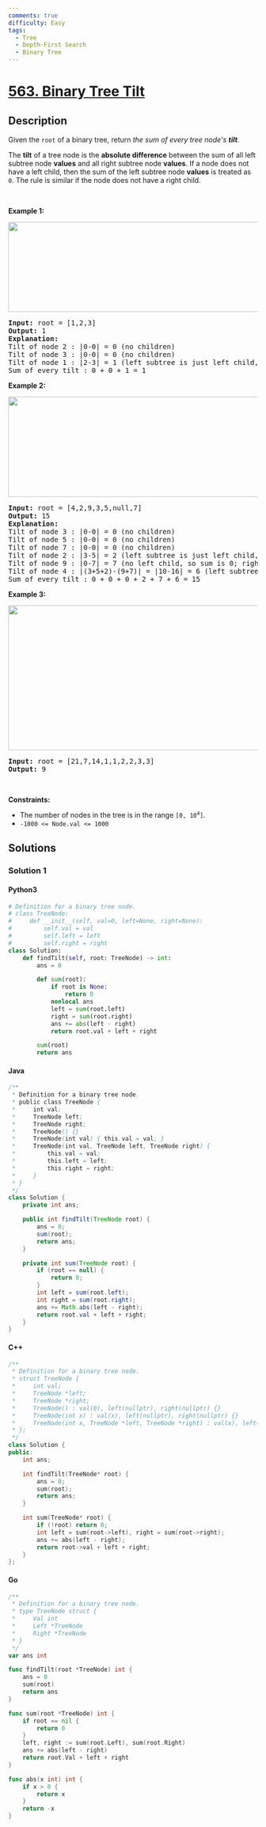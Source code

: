 ```yaml
---
comments: true
difficulty: Easy
tags:
  - Tree
  - Depth-First Search
  - Binary Tree
---
```


<!-- problem:start -->

# [563. Binary Tree Tilt](https://leetcode.com/problems/binary-tree-tilt)


## Description

<!-- description:start -->

<p>Given the <code>root</code> of a binary tree, return <em>the sum of every tree node&#39;s <strong>tilt</strong>.</em></p>

<p>The <strong>tilt</strong> of a tree node is the <strong>absolute difference</strong> between the sum of all left subtree node <strong>values</strong> and all right subtree node <strong>values</strong>. If a node does not have a left child, then the sum of the left subtree node <strong>values</strong> is treated as <code>0</code>. The rule is similar if the node does not have a right child.</p>

<p>&nbsp;</p>
<p><strong class="example">Example 1:</strong></p>
<img alt="" src="https://fastly.jsdelivr.net/gh/doocs/leetcode@main/solution/0500-0599/0563.Binary%20Tree%20Tilt/images/tilt1.jpg" style="width: 712px; height: 182px;" />
<pre>
<strong>Input:</strong> root = [1,2,3]
<strong>Output:</strong> 1
<strong>Explanation:</strong> 
Tilt of node 2 : |0-0| = 0 (no children)
Tilt of node 3 : |0-0| = 0 (no children)
Tilt of node 1 : |2-3| = 1 (left subtree is just left child, so sum is 2; right subtree is just right child, so sum is 3)
Sum of every tilt : 0 + 0 + 1 = 1
</pre>

<p><strong class="example">Example 2:</strong></p>
<img alt="" src="https://fastly.jsdelivr.net/gh/doocs/leetcode@main/solution/0500-0599/0563.Binary%20Tree%20Tilt/images/tilt2.jpg" style="width: 800px; height: 203px;" />
<pre>
<strong>Input:</strong> root = [4,2,9,3,5,null,7]
<strong>Output:</strong> 15
<strong>Explanation:</strong> 
Tilt of node 3 : |0-0| = 0 (no children)
Tilt of node 5 : |0-0| = 0 (no children)
Tilt of node 7 : |0-0| = 0 (no children)
Tilt of node 2 : |3-5| = 2 (left subtree is just left child, so sum is 3; right subtree is just right child, so sum is 5)
Tilt of node 9 : |0-7| = 7 (no left child, so sum is 0; right subtree is just right child, so sum is 7)
Tilt of node 4 : |(3+5+2)-(9+7)| = |10-16| = 6 (left subtree values are 3, 5, and 2, which sums to 10; right subtree values are 9 and 7, which sums to 16)
Sum of every tilt : 0 + 0 + 0 + 2 + 7 + 6 = 15
</pre>

<p><strong class="example">Example 3:</strong></p>
<img alt="" src="https://fastly.jsdelivr.net/gh/doocs/leetcode@main/solution/0500-0599/0563.Binary%20Tree%20Tilt/images/tilt3.jpg" style="width: 800px; height: 293px;" />
<pre>
<strong>Input:</strong> root = [21,7,14,1,1,2,2,3,3]
<strong>Output:</strong> 9
</pre>

<p>&nbsp;</p>
<p><strong>Constraints:</strong></p>

<ul>
	<li>The number of nodes in the tree is in the range <code>[0, 10<sup>4</sup>]</code>.</li>
	<li><code>-1000 &lt;= Node.val &lt;= 1000</code></li>
</ul>

<!-- description:end -->

## Solutions

<!-- solution:start -->

### Solution 1

<!-- tabs:start -->

#### Python3

```python
# Definition for a binary tree node.
# class TreeNode:
#     def __init__(self, val=0, left=None, right=None):
#         self.val = val
#         self.left = left
#         self.right = right
class Solution:
    def findTilt(self, root: TreeNode) -> int:
        ans = 0

        def sum(root):
            if root is None:
                return 0
            nonlocal ans
            left = sum(root.left)
            right = sum(root.right)
            ans += abs(left - right)
            return root.val + left + right

        sum(root)
        return ans
```

#### Java

```java
/**
 * Definition for a binary tree node.
 * public class TreeNode {
 *     int val;
 *     TreeNode left;
 *     TreeNode right;
 *     TreeNode() {}
 *     TreeNode(int val) { this.val = val; }
 *     TreeNode(int val, TreeNode left, TreeNode right) {
 *         this.val = val;
 *         this.left = left;
 *         this.right = right;
 *     }
 * }
 */
class Solution {
    private int ans;

    public int findTilt(TreeNode root) {
        ans = 0;
        sum(root);
        return ans;
    }

    private int sum(TreeNode root) {
        if (root == null) {
            return 0;
        }
        int left = sum(root.left);
        int right = sum(root.right);
        ans += Math.abs(left - right);
        return root.val + left + right;
    }
}
```

#### C++

```cpp
/**
 * Definition for a binary tree node.
 * struct TreeNode {
 *     int val;
 *     TreeNode *left;
 *     TreeNode *right;
 *     TreeNode() : val(0), left(nullptr), right(nullptr) {}
 *     TreeNode(int x) : val(x), left(nullptr), right(nullptr) {}
 *     TreeNode(int x, TreeNode *left, TreeNode *right) : val(x), left(left), right(right) {}
 * };
 */
class Solution {
public:
    int ans;

    int findTilt(TreeNode* root) {
        ans = 0;
        sum(root);
        return ans;
    }

    int sum(TreeNode* root) {
        if (!root) return 0;
        int left = sum(root->left), right = sum(root->right);
        ans += abs(left - right);
        return root->val + left + right;
    }
};
```

#### Go

```go
/**
 * Definition for a binary tree node.
 * type TreeNode struct {
 *     Val int
 *     Left *TreeNode
 *     Right *TreeNode
 * }
 */
var ans int

func findTilt(root *TreeNode) int {
	ans = 0
	sum(root)
	return ans
}

func sum(root *TreeNode) int {
	if root == nil {
		return 0
	}
	left, right := sum(root.Left), sum(root.Right)
	ans += abs(left - right)
	return root.Val + left + right
}

func abs(x int) int {
	if x > 0 {
		return x
	}
	return -x
}
```

<!-- tabs:end -->

<!-- solution:end -->

<!-- problem:end -->
